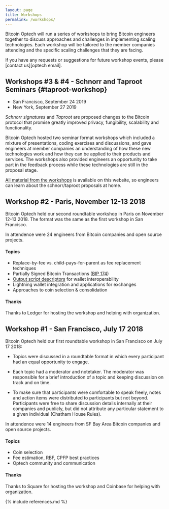 ```yaml
---
layout: page
title: Workshops
permalink: /workshops/
---
```


Bitcoin Optech will run a series of workshops to bring Bitcoin engineers
together to discuss approaches and challenges in implementing scaling
technologies. Each workshop will be tailored to the member companies attending
and the specific scaling challenges that they are facing.

If you have any requests or suggestions for future workshop events, please
[contact us][optech email].

## Workshops #3 & #4 - Schnorr and Taproot Seminars {#taproot-workshop}

- San Francisco, September 24 2019
- New York, September 27 2019

*Schnorr signatures* and *Taproot* are proposed changes to the Bitcoin
protocol that promise greatly improved privacy, fungibility, scalability and
functionality.

Bitcoin Optech hosted two seminar format workshops which included a mixture of
presentations, coding exercises and discussions, and gave engineers at
member companies an understanding of how these new technologies work and how
they can be applied to their products and services. The workshops also provided
engineers an opportunity to take part in the feedback process while these
technologies are still in the proposal stage.

[All material from the workshops][taproot workshop blog post] is available on this website, so engineers can
learn about the schnorr/taproot proposals at home.

## Workshop #2 - Paris, November 12-13 2018

Bitcoin Optech held our second roundtable workshop in Paris on November 12-13 2018.
The format was the same as the first workshop in San Francisco.

In attendence were 24 engineers from Bitcoin companies and open source
projects.

#### Topics

- Replace-by-fee vs. child-pays-for-parent as fee replacement techniques
- Partially Signed Bitcoin Transactions ([BIP 174](https://github.com/bitcoin/bips/blob/master/bip-0174.mediawiki))
- [Output script descriptors](https://gist.github.com/sipa/e3d23d498c430bb601c5bca83523fa82) for wallet interoperability
- Lightning wallet integration and applications for exchanges
- Approaches to coin selection & consolidation

#### Thanks

Thanks to Ledger for hosting the workshop and helping with organization.

## Workshop #1 - San Francisco, July 17 2018

Bitcoin Optech held our first roundtable workshop in San Francisco on July 17 2018:

- Topics were discussed in a roundtable format in which every participant had an
  equal opportunity to engage.

- Each topic had a moderator and notetaker. The moderator was responsible for a
  brief introduction of a topic and keeping discussion on track and on time.

- To make sure that participants were comfortable to speak freely, notes and
  action items were distributed to participants but not beyond. Participants
  were free to share discussion details internally at their companies and
  publicly, but did not attribute any particular statement to a given individual
  (Chatham House Rules).

In attendence were 14 engineers from SF Bay Area Bitcoin companies and open
source projects.

#### Topics

- Coin selection
- Fee estimation, RBF, CPFP best practices
- Optech community and communication

#### Thanks

Thanks to Square for hosting the workshop and Coinbase for helping with
organization.

{% include references.md %}

[taproot workshop blog post]: /en/schorr-taproot-workshop/
